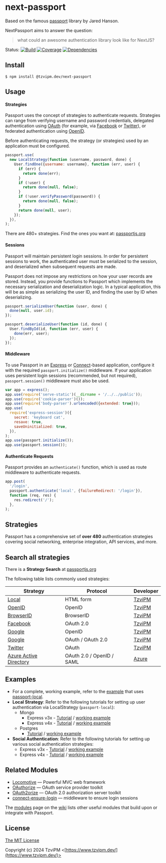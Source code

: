 # next-passport

Based on the famous [passport](https://github.com/jaredhanson/passport) library by Jared Hanson.

NextPassport aims to answer the question:

> what could an awesome authentication library look like for NextJS?

Status:
[![Build](https://travis-ci.org/TzviPM/next-passport.svg?branch=main)](https://travis-ci.org/TzviPM/next-passport)
[![Coverage](https://coveralls.io/repos/TzviPM/next-passport/badge.svg?branch=main)](https://coveralls.io/r/TzviPM/next-passport)
[![Dependencies](https://david-dm.org/TzviPM/next-passport.svg)](https://david-dm.org/TzviPM/next-passport)

## Install

```
$ npm install @tzvipm.dev/next-passport
```

## Usage

#### Strategies

Passport uses the concept of strategies to authenticate requests. Strategies
can range from verifying username and password credentials, delegated
authentication using [OAuth](http://oauth.net/) (for example, via [Facebook](http://www.facebook.com/)
or [Twitter](http://twitter.com/)), or federated authentication using [OpenID](http://openid.net/).

Before authenticating requests, the strategy (or strategies) used by an
application must be configured.

```javascript
passport.use(
  new LocalStrategy(function (username, password, done) {
    User.findOne({username: username}, function (err, user) {
      if (err) {
        return done(err);
      }
      if (!user) {
        return done(null, false);
      }
      if (!user.verifyPassword(password)) {
        return done(null, false);
      }
      return done(null, user);
    });
  }),
);
```

There are 480+ strategies. Find the ones you want at: [passportjs.org](http://passportjs.org)

#### Sessions

Passport will maintain persistent login sessions. In order for persistent
sessions to work, the authenticated user must be serialized to the session, and
deserialized when subsequent requests are made.

Passport does not impose any restrictions on how your user records are stored.
Instead, you provide functions to Passport which implements the necessary
serialization and deserialization logic. In a typical application, this will be
as simple as serializing the user ID, and finding the user by ID when
deserializing.

```javascript
passport.serializeUser(function (user, done) {
  done(null, user.id);
});

passport.deserializeUser(function (id, done) {
  User.findById(id, function (err, user) {
    done(err, user);
  });
});
```

#### Middleware

To use Passport in an [Express](http://expressjs.com/) or
[Connect](http://senchalabs.github.com/connect/)-based application, configure it
with the required `passport.initialize()` middleware. If your application uses
persistent login sessions (recommended, but not required), `passport.session()`
middleware must also be used.

```javascript
var app = express();
app.use(require('serve-static')(__dirname + '/../../public'));
app.use(require('cookie-parser')());
app.use(require('body-parser').urlencoded({extended: true}));
app.use(
  require('express-session')({
    secret: 'keyboard cat',
    resave: true,
    saveUninitialized: true,
  }),
);
app.use(passport.initialize());
app.use(passport.session());
```

#### Authenticate Requests

Passport provides an `authenticate()` function, which is used as route
middleware to authenticate requests.

```javascript
app.post(
  '/login',
  passport.authenticate('local', {failureRedirect: '/login'}),
  function (req, res) {
    res.redirect('/');
  },
);
```

## Strategies

Passport has a comprehensive set of **over 480** authentication strategies
covering social networking, enterprise integration, API services, and more.

## Search all strategies

There is a **Strategy Search** at [passportjs.org](http://passportjs.org)

The following table lists commonly used strategies:

| Strategy                                                               | Protocol                  | Developer                           |
| ---------------------------------------------------------------------- | ------------------------- | ----------------------------------- |
| [Local](https://github.com/TzviPM/next-passport-local)                 | HTML form                 | [TzviPM](https://github.com/TzviPM) |
| [OpenID](https://github.com/TzviPM/next-passport-openid)               | OpenID                    | [TzviPM](https://github.com/TzviPM) |
| [BrowserID](https://github.com/TzviPM/next-passport-browserid)         | BrowserID                 | [TzviPM](https://github.com/TzviPM) |
| [Facebook](https://github.com/TzviPM/next-passport-facebook)           | OAuth 2.0                 | [TzviPM](https://github.com/TzviPM) |
| [Google](https://github.com/TzviPM/next-passport-google)               | OpenID                    | [TzviPM](https://github.com/TzviPM) |
| [Google](https://github.com/TzviPM/next-passport-google-oauth)         | OAuth / OAuth 2.0         | [TzviPM](https://github.com/TzviPM) |
| [Twitter](https://github.com/TzviPM/next-passport-twitter)             | OAuth                     | [TzviPM](https://github.com/TzviPM) |
| [Azure Active Directory](https://github.com/AzureAD/passport-azure-ad) | OAuth 2.0 / OpenID / SAML | [Azure](https://github.com/azuread) |

## Examples

- For a complete, working example, refer to the [example](https://github.com/passport/express-4.x-local-example)
  that uses [passport-local](https://github.com/TzviPM/next-passport-local).
- **Local Strategy**: Refer to the following tutorials for setting up user authentication via LocalStrategy (`passport-local`):
  - Mongo
    - Express v3x - [Tutorial](http://mherman.org/blog/2016/09/25/node-passport-and-postgres/#.V-govpMrJE5) / [working example](https://github.com/mjhea0/passport-local-knex)
    - Express v4x - [Tutorial](http://mherman.org/blog/2015/01/31/local-authentication-with-passport-and-express-4/) / [working example](https://github.com/mjhea0/passport-local-express4)
  - Postgres
    - [Tutorial](http://mherman.org/blog/2015/01/31/local-authentication-with-passport-and-express-4/) / [working example](https://github.com/mjhea0/passport-local-express4)
- **Social Authentication**: Refer to the following tutorials for setting up various social authentication strategies:
  - Express v3x - [Tutorial](http://mherman.org/blog/2013/11/10/social-authentication-with-passport-dot-js/) / [working example](https://github.com/mjhea0/passport-examples)
  - Express v4x - [Tutorial](http://mherman.org/blog/2015/09/26/social-authentication-in-node-dot-js-with-passport) / [working example](https://github.com/mjhea0/passport-social-auth)

## Related Modules

- [Locomotive](https://github.com/TzviPM/locomotive) — Powerful MVC web framework
- [OAuthorize](https://github.com/TzviPM/oauthorize) — OAuth service provider toolkit
- [OAuth2orize](https://github.com/TzviPM/oauth2orize) — OAuth 2.0 authorization server toolkit
- [connect-ensure-login](https://github.com/TzviPM/connect-ensure-login) — middleware to ensure login sessions

The [modules](https://github.com/TzviPM/next-passport/wiki/Modules) page on the
[wiki](https://github.com/TzviPM/next-passport/wiki) lists other useful modules
that build upon or integrate with Passport.

## License

[The MIT License](http://opensource.org/licenses/MIT)

Copyright (c) 2024 TzviPM <[https://www.tzvipm.dev/](https://www.tzvipm.dev/)>
